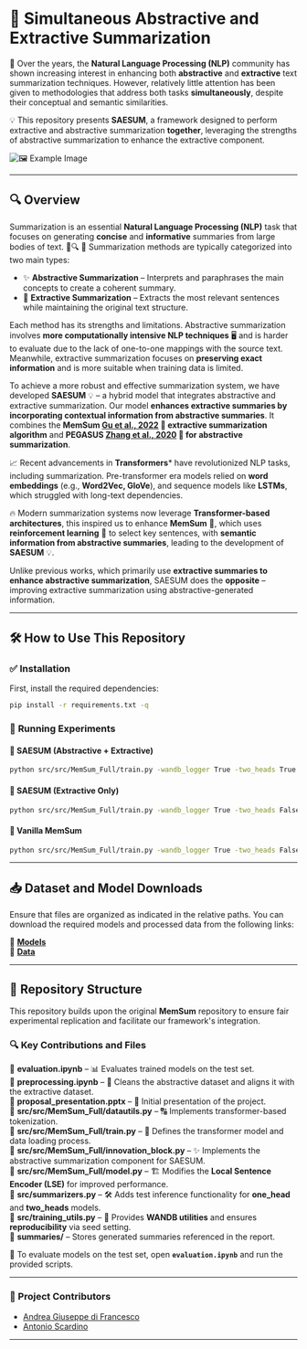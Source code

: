 # 🚀 **Simultaneous Abstractive and Extractive Summarization**  

📖 Over the years, the **Natural Language Processing (NLP)** community has shown increasing interest in enhancing both **abstractive** and **extractive** text summarization techniques. However, relatively little attention has been given to methodologies that address both tasks **simultaneously**, despite their conceptual and semantic similarities.  

💡 This repository presents **SAESUM**, a framework designed to perform extractive and abstractive summarization **together**, leveraging the strengths of abstractive summarization to enhance the extractive component.  

![🖼️ Example Image](images/SAESUM.png)  

---

## 🔍 **Overview**  

Summarization is an essential **Natural Language Processing (NLP)** task that focuses on generating **concise** and **informative** summaries from large bodies of text. 📜🔍
📝 Summarization methods are typically categorized into two main types:  

- ✨ **Abstractive Summarization** – Interprets and paraphrases the main concepts to create a coherent summary.  
- 📌 **Extractive Summarization** – Extracts the most relevant sentences while maintaining the original text structure.  

Each method has its strengths and limitations. Abstractive summarization involves **more computationally intensive NLP techniques** 🖥️ and is harder to evaluate due to the lack of one-to-one mappings with the source text. Meanwhile, extractive summarization focuses on **preserving exact information** and is more suitable when training data is limited.  

To achieve a more robust and effective summarization system, we have developed **SAESUM** 💡 – a hybrid model that integrates abstractive and extractive summarization. Our model **enhances extractive summaries by incorporating contextual information from abstractive summaries**. It combines the **MemSum [Gu et al., 2022](https://arxiv.org/abs/2107.08929) 📌 extractive summarization algorithm** and **PEGASUS [Zhang et al., 2020](https://arxiv.org/abs/1912.08777) 🐎 for abstractive summarization**.  

📈 Recent advancements in **Transformers*** have revolutionized NLP tasks, including summarization. Pre-transformer era models relied on **word embeddings** (e.g., **Word2Vec, GloVe**), and sequence models like **LSTMs**, which struggled with long-text dependencies.  

🔥 Modern summarization systems now leverage **Transformer-based architectures**, this inspired us to enhance **MemSum** 📌, which uses **reinforcement learning** 🧠 to select key sentences, with **semantic information from abstractive summaries**, leading to the development of **SAESUM** 💡.  

Unlike previous works, which primarily use **extractive summaries to enhance abstractive summarization**, SAESUM does the **opposite** – improving extractive summarization using abstractive-generated information.

---

## 🛠️ **How to Use This Repository**  

### ✅ **Installation**  
First, install the required dependencies:  

```bash
pip install -r requirements.txt -q
```

### 🚀 **Running Experiments**  

#### 🔹 **SAESUM (Abstractive + Extractive)**
```bash
python src/src/MemSum_Full/train.py -wandb_logger True -two_heads True -pegasus_mode True -training_corpus_file_name src/data/PubMed/train_PUBMED_labelled.jsonl -validation_corpus_file_name src/data/PubMed/val_PUBMED.jsonl -model_folder src/model/MemSum_Full/PubMed/two_heads/ -log_folder src/log/MemSum_Full/PubMed/two_heads/ -vocabulary_file_name src/model/glove/vocabulary_200dim.pkl -pretrained_unigram_embeddings_file_name src/model/glove/unigram_embeddings_200dim.pkl -max_seq_len 100 -max_doc_len 100 -num_of_epochs 10 -save_every 1000 -n_device 1 -batch_size_per_device 1 -max_extracted_sentences_per_document 7 -moving_average_decay 0.999 -p_stop_thres 0.6
```

#### 🔹 **SAESUM (Extractive Only)**
```bash
python src/src/MemSum_Full/train.py -wandb_logger True -two_heads False -pegasus_mode True -training_corpus_file_name src/data/PubMed/train_PUBMED_labelled.jsonl -validation_corpus_file_name src/data/PubMed/val_PUBMED.jsonl -model_folder src/model/MemSum_Full/PubMed/one_head/ -log_folder src/log/MemSum_Full/PubMed/one_head/ -vocabulary_file_name src/model/glove/vocabulary_200dim.pkl -pretrained_unigram_embeddings_file_name src/model/glove/unigram_embeddings_200dim.pkl -max_seq_len 100 -max_doc_len 100 -num_of_epochs 10 -save_every 1000 -n_device 1 -batch_size_per_device 1 -max_extracted_sentences_per_document 7 -moving_average_decay 0.999 -p_stop_thres 0.6
```

#### 🔹 **Vanilla MemSum**
```bash
python src/src/MemSum_Full/train.py -wandb_logger True -two_heads False -pegasus_mode False -training_corpus_file_name src/data/PubMed/train_PUBMED_labelled.jsonl -validation_corpus_file_name src/data/PubMed/val_PUBMED.jsonl -model_folder src/model/MemSum_Full/PubMed/memsum/ -log_folder src/log/MemSum_Full/PubMed/memsum/ -vocabulary_file_name src/model/glove/vocabulary_200dim.pkl -pretrained_unigram_embeddings_file_name src/model/glove/unigram_embeddings_200dim.pkl -max_seq_len 100 -max_doc_len 100 -num_of_epochs 10 -save_every 1000 -n_device 1 -batch_size_per_device 1 -max_extracted_sentences_per_document 7 -moving_average_decay 0.999 -p_stop_thres 0.6
```

---

## 📥 **Dataset and Model Downloads**  
Ensure that files are organized as indicated in the relative paths. You can download the required models and processed data from the following links:  

🔗  [**Models**](https://drive.google.com/drive/folders/15BD8s9qDdk_LpuKxg1R5swWQ0mSVAq3w?usp=sharing)  
🔗  [**Data**](https://drive.google.com/drive/folders/1l_JZVJMx6B5uEqg84mBSqDKXatR9gWGC?usp=sharing)  

---

## 📂 **Repository Structure**  

This repository builds upon the original **MemSum** repository to ensure fair experimental replication and facilitate our framework's integration.  

### 🔍 **Key Contributions and Files**  

📂 **evaluation.ipynb** – 📊 Evaluates trained models on the test set.  
📂 **preprocessing.ipynb** – 🧹 Cleans the abstractive dataset and aligns it with the extractive dataset.  
📂 **proposal_presentation.pptx** – 📝 Initial presentation of the project.  
📂 **src/src/MemSum_Full/datautils.py** – 🔠 Implements transformer-based tokenization.  
📂 **src/src/MemSum_Full/train.py** – 🤖 Defines the transformer model and data loading process.  
📂 **src/src/MemSum_Full/innovation_block.py** – ✨ Implements the abstractive summarization component for SAESUM.  
📂 **src/src/MemSum_Full/model.py** – 🏗️ Modifies the **Local Sentence Encoder (LSE)** for improved performance.  
📂 **src/summarizers.py** – 🛠️ Adds test inference functionality for **one_head** and **two_heads** models.  
📂 **src/training_utils.py** – 🎯 Provides **WANDB utilities** and ensures **reproducibility** via seed setting.  
📂 **summaries/** –  Stores generated summaries referenced in the report.  

📌 To evaluate models on the test set, open **`evaluation.ipynb`** and run the provided scripts.  

---

### 👥 Project Contributors
-  [Andrea Giuseppe di Francesco](https://github.com/difra100)
-  [Antonio Scardino](https://github.com/antoscardi) 

---

